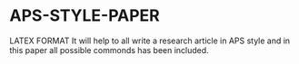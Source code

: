 # APS-STYLE-PAPER
LATEX FORMAT
It will help to all write a research article in APS style and in this paper all possible commonds has been included.
